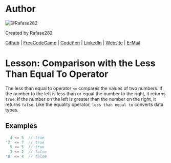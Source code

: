 # Author
![@Rafase282](https://avatars0.githubusercontent.com/Rafase282?&s=128)

Created by Rafase282

[Github](https://github.com/Rafase282) | [FreeCodeCamp](http://www.freecodecamp.com/rafase282) | [CodePen](http://codepen.io/Rafase282/) | [LinkedIn](https://www.linkedin.com/in/rafase282) | [Website](https://rafase282.github.io/) | [E-Mail](mailto:rafase282@gmail.com)

# Lesson: Comparison with the Less Than Equal To Operator
The less than equal to operator `<=` compares the values of two numbers. If the number to the left is less than or equal the number to the right, it returns `true`. If the number on the left is greater than the number on the right, it returns `false`. Like the equality operator, `less than equal to` converts data types.

## Examples

```js
  4 <= 5  // true
'7' <= 7  // true
  5 <= 5  // true
  3 <= 2  // false
'8' <= 4  // false
```
